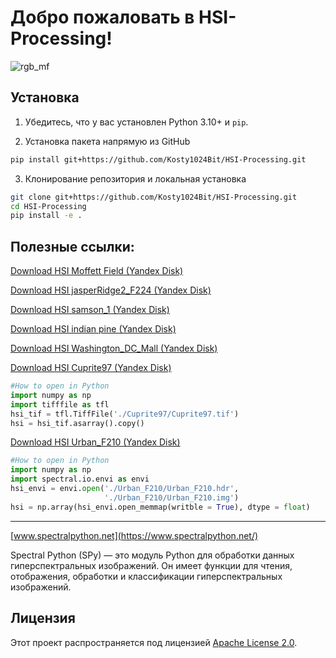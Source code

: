 # Добро пожаловать в HSI-Processing!
![rgb_mf](https://user-images.githubusercontent.com/32631025/130922046-b5047a45-c37f-43c6-bbb0-5baf80286ff3.png)

## Установка
1. Убедитесь, что у вас установлен Python 3.10+ и `pip`.

2. Установка пакета напрямую из GitHub

```bash
pip install git+https://github.com/Kosty1024Bit/HSI-Processing.git
```

3. Клонирование репозитория и локальная установка

```bash
git clone git+https://github.com/Kosty1024Bit/HSI-Processing.git
cd HSI-Processing
pip install -e .
```

## Полезные ссылки:
[Download HSI Moffett Field (Yandex Disk)](https://disk.yandex.ru/d/spFt8e40w839OQ)

[Download HSI jasperRidge2_F224 (Yandex Disk)](https://disk.yandex.ru/d/LdILQV3pF945mQ)

[Download HSI samson_1 (Yandex Disk)](https://disk.yandex.ru/d/7CaNWUNfHUp_RA)

[Download HSI indian pine (Yandex Disk)](https://disk.yandex.ru/d/Vvpef_-KETbPFg)

[Download HSI Washington_DC_Mall (Yandex Disk)](https://disk.yandex.ru/d/Xcy7TNYpCaVG9g)

[Download HSI Cuprite97 (Yandex Disk)](https://disk.yandex.ru/d/YIMepFJvW0TBnw)
```python
#How to open in Python
import numpy as np
import tifffile as tfl
hsi_tif = tfl.TiffFile('./Cuprite97/Cuprite97.tif')
hsi = hsi_tif.asarray().copy()
```
[Download HSI Urban_F210 (Yandex Disk)](https://disk.yandex.ru/d/WL4q_BmPl8lgxw)
```python
#How to open in Python
import numpy as np
import spectral.io.envi as envi
hsi_envi = envi.open('./Urban_F210/Urban_F210.hdr',
                     './Urban_F210/Urban_F210.img')
hsi = np.array(hsi_envi.open_memmap(writble = True), dtype = float)
```
___
[www.spectralpython.net](https://www.spectralpython.net/)

Spectral Python (SPy) — это модуль Python для обработки данных гиперспектральных изображений. Он имеет функции для чтения, отображения, обработки и классификации гиперспектральных изображений.


## Лицензия

Этот проект распространяется под лицензией [Apache License 2.0](LICENSE).
